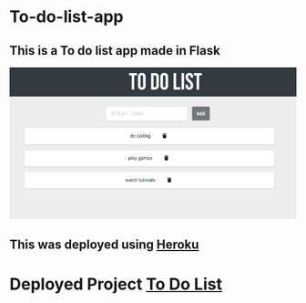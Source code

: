 # To-do-list-app
## This is a To do list app made in Flask 
<img src="todo_in.png"/>

## This was deployed using <a href="https://dashboard.heroku.com/">Heroku</a>

# Deployed Project <a href="https://todolstapp.herokuapp.com/">To Do List</a>
